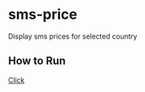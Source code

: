 # sms-price
Display sms prices for selected country 

## How to Run 

[Click](https://melashu.github.io/sms-price/)
